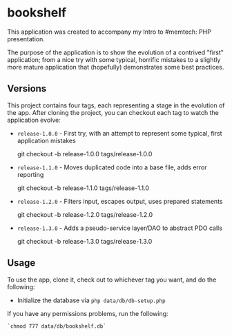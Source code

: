 bookshelf
=========

This application was created to accompany my Intro to #memtech: PHP presentation.

The purpose of the application is to show the evolution of a contrived "first" application;
from a nice try with some typical, horrific mistakes to a slightly more mature application
that (hopefully) demonstrates some best practices.

Versions
--------

This project contains four tags, each representing a stage in the evolution of the app.
After cloning the project, you can checkout each tag to watch the application evolve:

* `release-1.0.0` - First try, with an attempt to represent some typical, first application mistakes

    git checkout -b release-1.0.0 tags/release-1.0.0

* `release-1.1.0` - Moves duplicated code into a base file, adds error reporting

    git checkout -b release-1.1.0 tags/release-1.1.0

* `release-1.2.0` - Filters input, escapes output, uses prepared statements

    git checkout -b release-1.2.0 tags/release-1.2.0

* `release-1.3.0` - Adds a pseudo-service layer/DAO to abstract PDO calls

    git checkout -b release-1.3.0 tags/release-1.3.0

Usage
-----

To use the app, clone it, check out to whichever tag you want, and do
the following:

* Initialize the database via `php data/db/db-setup.php`

If you have any permissions problems, run the following:

    `chmod 777 data/db/bookshelf.db`